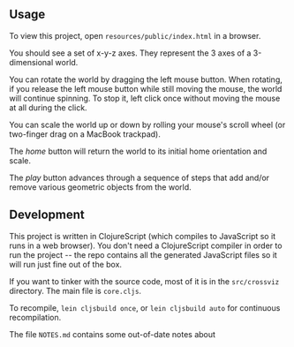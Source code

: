 Usage
-----

To view this project, open `resources/public/index.html` in a browser.

You should see a set of x-y-z axes.  They represent the 3 axes of a 3-dimensional world.

You can rotate the world by dragging the left mouse button.  When
rotating, if you release the left mouse button while still moving the
mouse, the world will continue spinning.  To stop it, left click once
without moving the mouse at all during the click.

You can scale the world up or down by rolling your mouse's scroll
wheel (or two-finger drag on a MacBook trackpad).

The *home* button will return the world to its initial home orientation and scale.

The *play* button advances through a sequence of steps that add and/or remove various 
geometric objects from the world.


Development
-----------

This project is written in ClojureScript (which compiles to JavaScript so it runs in
a web browser). You don't need a ClojureScript compiler in order to run the project -- the
repo contains all the generated JavaScript files so it will run just fine out of the box.

If you want to tinker with the source code, most of it is in the `src/crossviz` directory.
The main file is `core.cljs`.

To recompile, `lein cljsbuild once`, or `lein cljsbuild auto` for continuous recompilation.

The file `NOTES.md` contains some out-of-date notes about 
